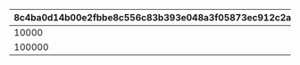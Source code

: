 |8c4ba0d14b00e2fbbe8c556c83b393e048a3f05873ec912c2a29a6f7a6cc0906|a7e2b1050d2d14a669dbd0dd1d087d81077878ad3e1c52f9dd89d4e1fa69b5cc|b312c37be88d0b9eb8fa3423b648d3124bdeb2213bdc6279c773e61c6c716bce|
| --- | --- | --- |
|10000|2|26202|
|100000|12|94000|